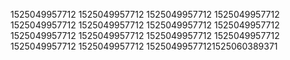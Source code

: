 1525049957712
1525049957712
1525049957712
1525049957712
1525049957712
1525049957712
1525049957712
1525049957712
1525049957712
1525049957712
1525049957712
1525049957712
1525049957712
1525049957712
15250499577121525060389371